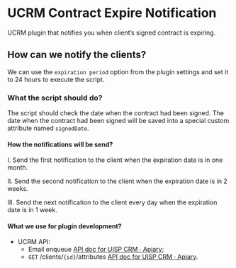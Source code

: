 # UCRM Contract Expire Notification

UCRM plugin that notifies you when client’s signed contract is expiring.

## How can we notify the clients?

We can use the `expiration period` option from the plugin settings and set it to 24 hours to execute the script.

### What the script should do?

The script should check the date when the contract had been signed. The date when the contract had been signed will be saved into a special custom attribute named `signedDate`.

#### How the notifications will be send?

I. Send the first notification to the client when the expiration date is in one month.

II. Send the second notification to the client when the expiration date is in 2 weeks.

III. Send the next notification to the client every day when the expiration date is in 1 week.

#### What we use for plugin development?

-   UCRM API:
    -   Email enqueue [API doc for UISP CRM · Apiary](https://unmscrm.docs.apiary.io/#reference/email/emailidenqueue);
    -   `GET` /clients/`{id}`/attributes [API doc for UISP CRM · Apiary](https://unmscrm.docs.apiary.io/#reference/clients/clientsid/get).
